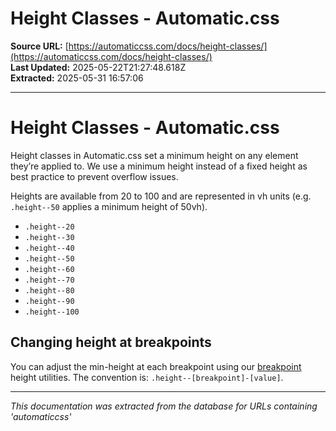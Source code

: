 # Height Classes - Automatic.css

**Source URL:** [https://automaticcss.com/docs/height-classes/](https://automaticcss.com/docs/height-classes/)  
**Last Updated:** 2025-05-22T21:27:48.618Z  
**Extracted:** 2025-05-31 16:57:06

---

# Height Classes - Automatic.css

Height classes in Automatic.css set a minimum height on any element they’re applied to. We use a minimum height instead of a fixed height as best practice to prevent overflow issues.

Heights are available from 20 to 100 and are represented in vh units (e.g. `.height--50` applies a minimum height of 50vh).

*   `.height--20`
*   `.height--30`
*   `.height--40`
*   `.height--50`
*   `.height--60`
*   `.height--70`
*   `.height--80`
*   `.height--90`
*   `.height--100`

## Changing height at breakpoints

You can adjust the min-height at each breakpoint using our [breakpoint](https://automaticcss.com/docs/website-width-breakpoints/) height utilities. The convention is: `.height--[breakpoint]-[value]`.

---

*This documentation was extracted from the database for URLs containing 'automaticcss'*
